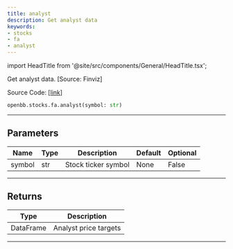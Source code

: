 ```yaml
---
title: analyst
description: Get analyst data
keywords:
- stocks
- fa
- analyst
---
```


import HeadTitle from '@site/src/components/General/HeadTitle.tsx';

<HeadTitle title="stocks.fa.analyst - Reference | OpenBB SDK Docs" />

Get analyst data. [Source: Finviz]

Source Code: [[link](https://github.com/OpenBB-finance/OpenBBTerminal/tree/main/openbb_terminal/stocks/fundamental_analysis/finviz_model.py#L46)]

```python wordwrap
openbb.stocks.fa.analyst(symbol: str)
```

---

## Parameters

| Name | Type | Description | Default | Optional |
| ---- | ---- | ----------- | ------- | -------- |
| symbol | str | Stock ticker symbol | None | False |


---

## Returns

| Type | Description |
| ---- | ----------- |
| DataFrame | Analyst price targets |
---

